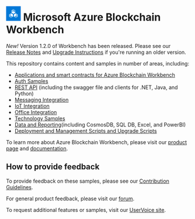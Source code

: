 # ![Microsoft Azure Blockchain Workbench](./media/logo_small.png) Microsoft Azure Blockchain Workbench

*New!* Version 1.2.0 of Workbench has been released. Please see our [Release Notes](./scripts/upgrade/releasenotes.md) and [Upgrade Instructions](./scripts/upgrade/readme.md) if you're running an older version.

This repository contains content and samples in number of areas, including:

* [Applications and smart contracts for Azure Blockchain Workbench](./application-and-smart-contract-samples/readme.md)
* [Auth Samples](./auth-samples)
* [REST API](./rest-api-samples/readme.md) (including the swagger file and clients for .NET, Java, and Python)
* [Messaging Integration](./messaging-integration-samples/readme.md)
* [IoT Integration](./iot-integration-samples/readme.md) 
* [Office Integration](./office-integration-samples/readme.md)
* [Technology Samples](./technology-samples/readme.md)
* [Data and Reporting](./data-reporting-samples/readme.md)(including CosmosDB, SQL DB, Excel, and PowerBI)
* [Deployment and Management Scripts and Upgrade Scripts](./scripts/readme.md)

To learn more about Azure Blockchain Workbench, please visit our [product page](https://aka.ms/workbenchdocs) and [documentation](http://aks.ms/workbenchdocs).

## How to provide feedback

To provide feedback on these samples, please see our [Contribution Guidelines](./.github/CONTRIBUTING.md).

For general product feedback, please visit our [forum](https://techcommunity.microsoft.com/t5/Blockchain/bd-p/AzureBlockchain).

To request additional features or samples, visit our [UserVoice site](https://feedback.azure.com/forums/586780-blockchain).


